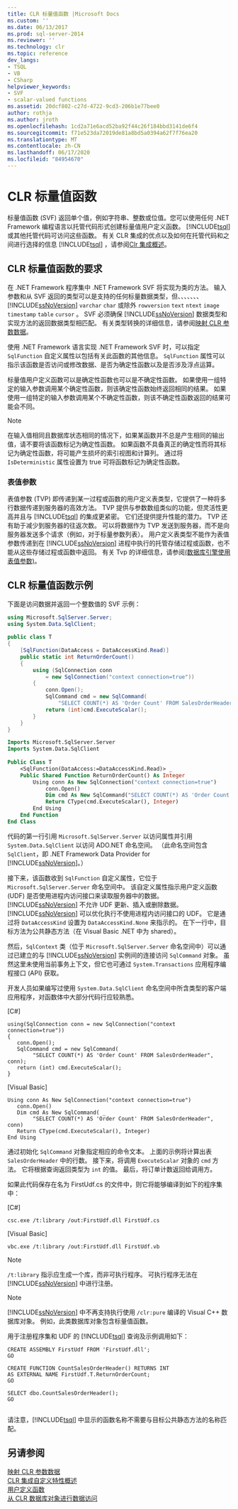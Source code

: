 ```yaml
---
title: CLR 标量值函数 |Microsoft Docs
ms.custom: ''
ms.date: 06/13/2017
ms.prod: sql-server-2014
ms.reviewer: ''
ms.technology: clr
ms.topic: reference
dev_langs:
- TSQL
- VB
- CSharp
helpviewer_keywords:
- SVF
- scalar-valued functions
ms.assetid: 20dcf802-c27d-4722-9cd3-206b1e77bee0
author: rothja
ms.author: jroth
ms.openlocfilehash: 1cd2a71e6acd52ba92f44c26f184bbd3141de6f4
ms.sourcegitcommit: f71e523da72019de81a8bd5a0394a62f7f76ea20
ms.translationtype: MT
ms.contentlocale: zh-CN
ms.lasthandoff: 06/17/2020
ms.locfileid: "84954670"
---
```

# <a name="clr-scalar-valued-functions"></a>CLR 标量值函数
  标量值函数 (SVF) 返回单个值，例如字符串、整数或位值。您可以使用任何 .NET Framework 编程语言以托管代码形式创建标量值用户定义函数。 [!INCLUDE[tsql](../../includes/tsql-md.md)] 或其他托管代码可访问这些函数。 有关 CLR 集成的优点以及如何在托管代码和之间进行选择的信息 [!INCLUDE[tsql](../../includes/tsql-md.md)] ，请参阅[Clr 集成概述](../clr-integration/clr-integration-overview.md)。  
  
## <a name="requirements-for-clr-scalar-valued-functions"></a>CLR 标量值函数的要求  
 在 .NET Framework 程序集中 .NET Framework  SVF 将实现为类的方法。 输入参数和从 SVF 返回的类型可以是支持的任何标量数据类型，但、、、、、、、 [!INCLUDE[ssNoVersion](../../includes/ssnoversion-md.md)] `varchar` `char` 或除外 `rowversion` `text` `ntext` `image` `timestamp` `table` `cursor` 。 SVF 必须确保 [!INCLUDE[ssNoVersion](../../includes/ssnoversion-md.md)] 数据类型和实现方法的返回数据类型相匹配。 有关类型转换的详细信息，请参阅[映射 CLR 参数数据](../clr-integration-database-objects-types-net-framework/mapping-clr-parameter-data.md)。  
  
 使用 .NET Framework 语言实现 .NET Framework SVF 时，可以指定 `SqlFunction` 自定义属性以包括有关此函数的其他信息。 `SqlFunction` 属性可以指示该函数是否访问或修改数据、是否为确定性函数以及是否涉及浮点运算。  
  
 标量值用户定义函数可以是确定性函数也可以是不确定性函数。 如果使用一组特定的输入参数调用某个确定性函数，则该确定性函数始终返回相同的结果。 如果使用一组特定的输入参数调用某个不确定性函数，则该不确定性函数返回的结果可能会不同。  
  
> [!NOTE]  
>  在输入值相同且数据库状态相同的情况下，如果某函数并不总是产生相同的输出值，请不要将该函数标记为确定性函数。 如果函数不具备真正的确定性而将其标记为确定性函数，将可能产生损坏的索引视图和计算列。 通过将 `IsDeterministic` 属性设置为 true 可将函数标记为确定性函数。  
  
### <a name="table-valued-parameters"></a>表值参数  
 表值参数 (TVP) 即传递到某一过程或函数的用户定义表类型，它提供了一种将多行数据传递到服务器的高效方法。 TVP 提供与参数数组类似的功能，但灵活性更高并且与 [!INCLUDE[tsql](../../includes/tsql-md.md)] 的集成更紧密。 它们还提供提升性能的潜力。 TVP 还有助于减少到服务器的往返次数。 可以将数据作为 TVP 发送到服务器，而不是向服务器发送多个请求（例如，对于标量参数列表）。 用户定义表类型不能作为表值参数传递到在 [!INCLUDE[ssNoVersion](../../includes/ssnoversion-md.md)] 进程中执行的托管存储过程或函数，也不能从这些存储过程或函数中返回。 有关 Tvp 的详细信息，请参阅[&#40;数据库引擎使用表值参数&#41;](../tables/use-table-valued-parameters-database-engine.md)。  
  
## <a name="example-of-a-clr-scalar-valued-function"></a>CLR 标量值函数示例  
 下面是访问数据并返回一个整数值的 SVF 示例：  
  
```csharp  
using Microsoft.SqlServer.Server;  
using System.Data.SqlClient;  
  
public class T  
{  
    [SqlFunction(DataAccess = DataAccessKind.Read)]  
    public static int ReturnOrderCount()  
    {  
        using (SqlConnection conn   
            = new SqlConnection("context connection=true"))  
        {  
            conn.Open();  
            SqlCommand cmd = new SqlCommand(  
                "SELECT COUNT(*) AS 'Order Count' FROM SalesOrderHeader", conn);  
            return (int)cmd.ExecuteScalar();  
        }  
    }  
}  
```  
  
```vb  
Imports Microsoft.SqlServer.Server  
Imports System.Data.SqlClient  
  
Public Class T  
    <SqlFunction(DataAccess:=DataAccessKind.Read)> _  
    Public Shared Function ReturnOrderCount() As Integer  
        Using conn As New SqlConnection("context connection=true")  
            conn.Open()  
            Dim cmd As New SqlCommand("SELECT COUNT(*) AS 'Order Count' FROM SalesOrderHeader", conn)  
            Return CType(cmd.ExecuteScalar(), Integer)  
        End Using  
    End Function  
End Class  
```  
  
 代码的第一行引用 `Microsoft.SqlServer.Server` 以访问属性并引用 `System.Data.SqlClient` 以访问 ADO.NET 命名空间。 （此命名空间包含 `SqlClient`，即 .NET Framework Data Provider for [!INCLUDE[ssNoVersion](../../includes/ssnoversion-md.md)]。）  
  
 接下来，该函数收到 `SqlFunction` 自定义属性，它位于 `Microsoft.SqlServer.Server` 命名空间中。 该自定义属性指示用户定义函数 (UDF) 是否使用进程内访问接口来读取服务器中的数据。 [!INCLUDE[ssNoVersion](../../includes/ssnoversion-md.md)] 不允许 UDF 更新、插入或删除数据。 [!INCLUDE[ssNoVersion](../../includes/ssnoversion-md.md)] 可以优化执行不使用进程内访问接口的 UDF。 它是通过将 `DataAccessKind` 设置为 `DataAccessKind.None` 来指示的。 在下一行中，目标方法为公共静态方法（在 Visual Basic .NET 中为 shared）。  
  
 然后，`SqlContext` 类（位于 `Microsoft.SqlServer.Server` 命名空间中）可以通过已建立的与 [!INCLUDE[ssNoVersion](../../includes/ssnoversion-md.md)] 实例间的连接访问 `SqlCommand` 对象。 虽然这里未使用当前事务上下文，但它也可通过 `System.Transactions` 应用程序编程接口 (API) 获取。  
  
 开发人员如果编写过使用 `System.Data.SqlClient` 命名空间中所含类型的客户端应用程序，对函数体中大部分代码行应较熟悉。  
  
 [C#]  
  
```  
using(SqlConnection conn = new SqlConnection("context connection=true"))   
{  
   conn.Open();  
   SqlCommand cmd = new SqlCommand(  
        "SELECT COUNT(*) AS 'Order Count' FROM SalesOrderHeader", conn);  
   return (int) cmd.ExecuteScalar();  
}    
```  
  
 [Visual Basic]  
  
```  
Using conn As New SqlConnection("context connection=true")  
   conn.Open()  
   Dim cmd As New SqlCommand( _  
        "SELECT COUNT(*) AS 'Order Count' FROM SalesOrderHeader", conn)  
   Return CType(cmd.ExecuteScalar(), Integer)  
End Using  
```  
  
 通过初始化 `SqlCommand` 对象指定相应的命令文本。 上面的示例将计算出表 `SalesOrderHeader` 中的行数。 接下来，将调用 `ExecuteScalar` 对象的 `cmd` 方法。 它将根据查询返回类型为 `int` 的值。 最后，将订单计数返回给调用方。  
  
 如果此代码保存在名为 FirstUdf.cs 的文件中，则它将能够编译到如下的程序集中：  
  
 [C#]  
  
```  
csc.exe /t:library /out:FirstUdf.dll FirstUdf.cs   
```  
  
 [Visual Basic]  
  
```  
vbc.exe /t:library /out:FirstUdf.dll FirstUdf.vb  
```  
  
> [!NOTE]  
>  `/t:library` 指示应生成一个库，而非可执行程序。 可执行程序无法在 [!INCLUDE[ssNoVersion](../../includes/ssnoversion-md.md)] 中进行注册。  
  
> [!NOTE]  
>  [!INCLUDE[ssNoVersion](../../includes/ssnoversion-md.md)] 中不再支持执行使用 `/clr:pure` 编译的 Visual C++ 数据库对象。 例如，此类数据库对象包含标量值函数。  
  
 用于注册程序集和 UDF 的 [!INCLUDE[tsql](../../includes/tsql-md.md)] 查询及示例调用如下：  
  
```  
CREATE ASSEMBLY FirstUdf FROM 'FirstUdf.dll';  
GO  
  
CREATE FUNCTION CountSalesOrderHeader() RETURNS INT   
AS EXTERNAL NAME FirstUdf.T.ReturnOrderCount;   
GO  
  
SELECT dbo.CountSalesOrderHeader();  
GO  
  
```  
  
 请注意，[!INCLUDE[tsql](../../includes/tsql-md.md)] 中显示的函数名称不需要与目标公共静态方法的名称匹配。  
  
## <a name="see-also"></a>另请参阅  
 [映射 CLR 参数数据](../clr-integration-database-objects-types-net-framework/mapping-clr-parameter-data.md)   
 [CLR 集成自定义特性概述](../../database-engine/dev-guide/overview-of-clr-integration-custom-attributes.md)   
 [用户定义函数](../user-defined-functions/user-defined-functions.md)   
 [从 CLR 数据库对象进行数据访问](../clr-integration/data-access/data-access-from-clr-database-objects.md)  
  
  
